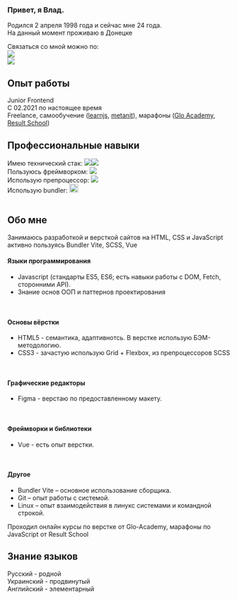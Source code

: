 <div>
  <h3>Привет, я Влад.</h3>
  <div>Родился 2 апреля 1998 года и сейчас мне 24 года.</div>
  <div>На данный момент проживаю в Донецке</div>
</div>

<p>

<div>
  <div>
    <div>Связаться со мной можно по:</div>
    <div><a href="mailto:alvigiar.hildrison@gmail.com"><img src="https://img.shields.io/badge/Gmail-D14836?style=for-the-badge&logo=gmail&logoColor=white"></a></div>
    <div><a href="https://t.me/Alvigiar"><img src="https://img.shields.io/badge/Telegram-2CA5E0?style=for-the-badge&logo=telegram&logoColor=white"></a></div>
  </div>
</div>

<div>
  <h2>Опыт работы</h2>
  <div>
    <div>Junior Frontend</div>
    <div>С 02.2021 по настоящее время</div>
    <div>
      Freelance, самообучение (<a href="https://learn.javascript.ru/">learnjs</a>, <a href="https://metanit.com/">metanit</a>), марафоны (<a href="https://glo.academy/">Glo Academy</a>, <a href="https://result.school/">Result School</a>)
    </div>
  </div>
</div>

<div>
  <h2>Профессиональные навыки</h2>
  <div>
    <div>Имею технический стак: <img class="style" src="https://img.shields.io/badge/HTML5-E34F26?style=for-the-badge&logo=html5&logoColor=white"><img src="https://img.shields.io/badge/CSS3-1572B6?style=for-the-badge&logo=css3&logoColor=white"></div>
    <div>Пользуюсь фреймворком: <a href="https://vuejs.org/"><img src="https://img.shields.io/badge/Vue.js-35495E?style=for-the-badge&logo=vuedotjs&logoColor=4FC08D"></a></div>
    <div>Использую препроцессор: <a href="https://sass-lang.com/"><img src="https://img.shields.io/badge/Sass-CC6699?style=for-the-badge&logo=sass&logoColor=white"></a></div>
    <div>Использую bundler: <img src="https://vitejs.dev/logo.svg" width="20x" height="20px"></div>
  </div>
  <br/>
</div>

<div>
  <h2>Обо мне</h2>
  <div>Занимаюсь разработкой и версткой сайтов на HTML, CSS и JavaScript активно пользуясь Bundler Vite, SCSS, Vue</div>
  <div>
    <h4>Языки программирования</h4>
    <ul>
      <li>Javascript (стандарты ES5, ES6; есть навыки работы с DOM, Fetch, сторонними API).</li>
      <li>Знание основ ООП и паттернов проектирования</li>
    </ul>
    <br/>
    <h4>Основы вёрстки</h4>
    <ul>
      <li>HTML5 - семантика, адаптивнотсь. В верстке использую БЭМ-методологию.</li>
      <li>CSS3 - зачастую использую Grid + Flexbox, из препроцессоров SCSS</li>
    </ul>
    <br/>
    <h4>Графические редакторы</h4>
    <ul>
      <li>Figma - верстаю по предоставленному макету.</li>
    </ul>
    <br/>
    <h4>Фреймворки и библиотеки</h4>
    <ul>
      <li>Vue - есть опыт верстки.</li>
    </ul>
    <br/>
    <h4>Другое</h4>
    <ul>
      <li>Bundler Vite – основное использование сборщика.</li>
      <li>Git – опыт работы с системой.</li>
      <li>Linux – опыт взаимодействия в линукс системами и командной строкой.</li>
    </ul>
  </div>
  
  <div>Проходил онлайн курсы по верстке от Glo-Academy, марафоны по JavaScript от Result School</div>
  
</div>

<div>
  <h2>Знание языков</h2>
  <div>Русский - родной</div>
  <div>Украинский - продвинутый</div>
  <div>Английский - элементарный</div>
</div>

